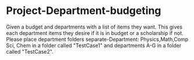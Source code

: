 # Project-Department-budgeting
Given a budget and departments with a list of items they want. This gives each department items they desire if it is in budget or a scholarship if not. 
Please place department folders separate-Department: Physics,Math,Comp Sci, Chem in a folder called "TestCase1" and departments A-G in a folder called "TestCase2".

